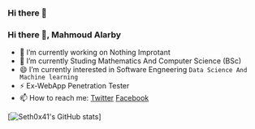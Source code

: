 ### Hi there 👋

<!--
**Seth0x41/Seth0x41** is a ✨ _special_ ✨ repository because its `README.md` (this file) appears on your GitHub profile.

Here are some ideas to get you started:

- 🌱 I’m currently learning Software Engineering
- 📫 How to reach me: 
- 😄 Pronouns: ...
- ⚡ Fun fact: ...
-->

### Hi there 👋, Mahmoud Alarby


- 🔭 I’m currently working on Nothing Improtant 
- 🌱 I’m currently Studing Mathematics And Computer Science (BSc) 
- 😄 I’m currently interested in Software Engneering `Data Science And Machine learning`
- ⚡ Ex-WebApp Penetration Tester
- 📫 How to reach me: [Twitter](https://www.twitter.com/Seth0x41) [Facebook](https://www.facebook.com/Seth0x41)  


[![Seth0x41's GitHub stats](https://github-readme-stats.vercel.app/api?username=seth0x41)]
